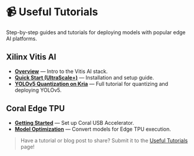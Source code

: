 
# 📹 Useful Tutorials

Step-by-step guides and tutorials for deploying models with popular edge AI platforms.
## Xilinx Vitis AI
- **[Overview](https://docs.amd.com/r/en-US/ug1414-vitis-ai/Vitis-AI-Overview)** — Intro to the Vitis AI stack.
- **[Quick Start (UltraScale+)](https://xilinx.github.io/Vitis-AI/3.0/html/docs/install/install.html)** — Installation and setup guide.
- **[YOLOv5 Quantization on Kria](https://www.hackster.io/LogicTronix/yolov5-quantization-compilation-with-vitis-ai-3-0-for-kria-7b005d)** — Full tutorial for quantizing and deploying YOLOv5.
    
## Coral Edge TPU

- **[Getting Started](https://coral.ai/docs/accelerator/get-started/)** — Set up Coral USB Accelerator.
- **[Model Optimization](https://coral.ai/docs/edgetpu/models-intro/)** — Convert models for Edge TPU execution.
    
> Have a tutorial or blog post to share? Submit it to the [Useful Tutorials](https://chatgpt.com/c/tutorials.md) page!